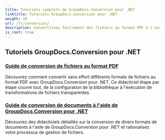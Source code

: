```yaml
---
title: Tutoriels complets de GroupDocs.Conversion pour .NET
linktitle: Tutoriels GroupDocs.Conversion pour .NET
weight: 10
url: /fr/conversion/
description: Convertissez facilement des fichiers au format PDF à l'aide de GroupDocs.Conversion pour .NET. Optimisez la gestion des documents grâce à des options personnalisables.
is_root: true
---
```

## Tutoriels GroupDocs.Conversion pour .NET
### [Guide de conversion de fichiers au format PDF](./guide-to-file-conversion-to-pdf/)
Découvrez comment convertir sans effort différents formats de fichiers au format PDF avec GroupDocs.Conversion pour .NET. Ce didacticiel étape par étape couvre tout, de la configuration de la bibliothèque à l'exécution de transformations de fichiers transparentes.
### [Guide de conversion de documents à l'aide de GroupDocs.Conversion pour .NET](./guide-to-document-conversion/)
Découvrez des didacticiels détaillés sur la conversion de divers formats de documents à l'aide de GroupDocs.Conversion pour .NET et rationalisez votre processus de gestion de fichiers.